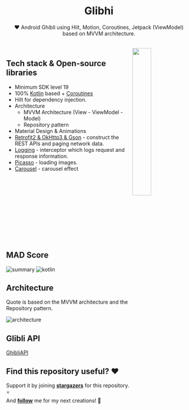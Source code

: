 <h1 align="center">Glibhi</h1>

<p align="center">  
❤️ Android Ghibli using Hilt, Motion, Coroutines, Jetpack (ViewModel) based on MVVM architecture.
</p>
</br>

<img src="https://user-images.githubusercontent.com/26925002/152343063-38f7b294-9d80-46e3-b1ab-6961529ab13b.gif" align="right" width="32%"/>

## Tech stack & Open-source libraries
- Minimum SDK level 19
- 100% [Kotlin](https://kotlinlang.org/) based + [Coroutines](https://github.com/Kotlin/kotlinx.coroutines)
- Hilt for dependency injection.
- Architecture
  - MVVM Architecture (View - ViewModel - Model)
  - Repository pattern
- Material Design & Animations
- [Retrofit2 & OkHttp3 & Gson](https://github.com/square/retrofit) - construct the REST APIs and paging network data.
- [Logging](https://github.com/square/okhttp/tree/master/okhttp-logging-interceptor) - interceptor which logs request and response information.
- [Picasso](https://square.github.io/picasso/) - loading images.
- [Carousel](https://github.com/sparrow007/CarouselRecyclerview) - carousel effect  

</br></br></br></br></br></br></br></br></br></br>

## MAD Score
![summary](https://user-images.githubusercontent.com/24237865/102366914-84f6b000-3ffc-11eb-8d49-b20694239782.png)
![kotlin](https://user-images.githubusercontent.com/24237865/102366932-8a53fa80-3ffc-11eb-8131-fd6745a6f079.png)

## Architecture
Quote is based on the MVVM architecture and the Repository pattern.

![architecture](https://user-images.githubusercontent.com/24237865/77502018-f7d36000-6e9c-11ea-92b0-1097240c8689.png)

## Glibli API

[GhibliAPI](https://ghibliapi.herokuapp.com/)

## Find this repository useful? :heart:
Support it by joining __[stargazers](https://github.com/iamageo/ghibli)__ for this repository. :star: <br>
And __[follow](https://github.com/iamageo)__ me for my next creations! 🤩
